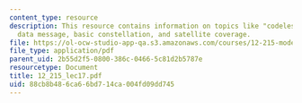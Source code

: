 ```yaml
---
content_type: resource
description: This resource contains information on topics like "codeless" tracking,
  data message, basic constellation, and satellite coverage.
file: https://ol-ocw-studio-app-qa.s3.amazonaws.com/courses/12-215-modern-navigation-fall-2006/88cb8b486ca66bd714ca004fd09dd745_12_215_lec17.pdf
file_type: application/pdf
parent_uid: 2b55d2f5-0800-386c-0466-5c81d2b5787e
resourcetype: Document
title: 12_215_lec17.pdf
uid: 88cb8b48-6ca6-6bd7-14ca-004fd09dd745
---
```

